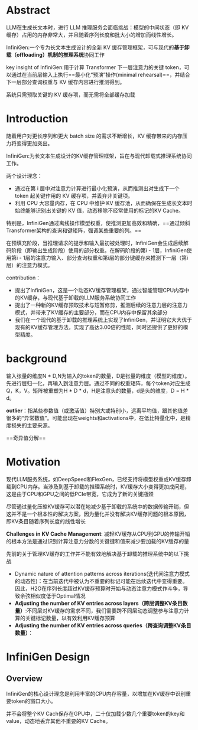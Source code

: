 # Abstract

LLM在生成长文本时，进行 LLM 推理服务会面临挑战：模型的中间状态（即 KV 缓存）占用的内存非常大，并且随着序列长度和批大小的增加而线性增长。

InfiniGen:一个专为长文本生成设计的全新 KV 缓存管理框架，可与现代的**基于卸载（offloading）机制的推理系统**协同工作

key insight of InfiniGen:用于计算 Transformer 下一层注意力的关键 token，可以通过在当前层输入上执行==最小化“预演”操作(minimal rehearsal)==，并结合下一层部分查询权重与 KV 缓存内容进行推测得到。

系统只需预取关键的 KV 缓存项，而无需将全部缓存加载

# Introduction

随着用户对更长序列和更大 batch size 的需求不断增长，KV 缓存带来的内存压力将变得更加突出。

InfiniGen:为长文本生成设计的KV缓存管理框架，旨在与现代卸载式推理系统协同工作。

两个设计理念：

* 通过在第 i 层中对注意力计算进行最小化预演，从而推测出对生成下一个 token 起关键作用的 KV 缓存项，并丢弃非关键项。
* 利用 CPU 大容量内存，在 CPU 中维护 KV 缓存池，从而确保在生成长文本时始终能够识别出关键的 KV 值，动态移除不经常使用的标记的KV Cache。

特别是，InfiniGen通过离线操作模型权重，使推测更加高效和精确，==通过倾斜Transformer架构的查询和键矩阵，强调某些重要的列。==

在预填充阶段，当推理请求的提示和输入最初被处理时，InfiniGen会生成后续解码阶段（即输出生成阶段）使用的部分权重。在解码阶段的第i - 1层，InfiniGen使用第i - 1层的注意力输入、部分查询权重和第i层的部分键缓存来推测下一层（第i层）的注意力模式。

contribution：

* 提出了InfiniGen，这是一个动态KV缓存管理框架，通过智能管理CPU内存中的KV缓存，与现代基于卸载的LLM服务系统协同工作
* 提出了一种新的KV缓存预取技术与短暂修剪，推测后续的注意力层的注意力模式，并带来了KV缓存的主要部分，而在CPU内存中保留其余部分
* 我们在一个现代的基于卸载的推理系统上实现了InfiniGen，并证明它大大优于现有的KV缓存管理方法，实现了高达3.00倍的性能，同时还提供了更好的模型精度。

# background

输入张量的维度N * D,N为输入的token的数量，D是张量的维度（模型的维度）。先进行层归一化，再输入到注意力层。通过不同的权重矩阵，每个token对应生成Q，K，V。矩阵被重塑为H * D * d，H是注意头的数量，d是头的维度，D = H * d。

**outlier**：指某些参数值（或激活值）特别大或特别小，远离平均值，跟其他值差很多的“异常数值”。可能出现在weights和activations中，在低比特量化中，是精度损失的主要来源。

==奇异值分解==

#  Motivation

现代LLM服务系统，如DeepSpeed和FlexGen，已经支持将模型权重或KV缓存卸载到CPU内存。当涉及到基于卸载的推理系统时，KV缓存大小变得更加成问题，这是由于CPU和GPU之间的低PCIe带宽，它成为了新的关键瓶颈

尽管通过量化压缩KV缓存可以潜在地减少基于卸载的系统中的数据传输开销，但这并不是一个根本性的解决方案，因为量化并没有解决KV缓存问题的根本原因，即KV条目随着序列长度的线性增长

**Challenges in KV Cache Management**: 减轻KV缓存从CPU到GPU的传输开销的根本方法是通过识别计算注意力分数的关键键和值来减少要加载的KV缓存的量

先前的关于管理KV缓存的工作并不能有效地解决基于卸载的推理系统中的以下挑战

* Dynamic nature of attention patterns across iterations(迭代间注意力模式的动态性)：在当前迭代中被认为不重要的标记可能在后续迭代中变得重要。因此，H2O在序列长度超过KV缓存预算时开始与动态注意力模式作斗争，导致余弦相似度低于Optimal情况
* **Adjusting the number of KV entries across layers（跨层调整KV条目数量）**:不同层对KV缓存的需求不同，我们需要跨不同层动态调整参与注意力计算的关键标记数量，以有效利用KV缓存预算
* **Adjusting the number of KV entries across queries（跨查询调整KV条目数量）**：

# InfiniGen Design

## Overview

InfiniGen的核心设计理念是利用丰富的CPU内存容量，以增加在KV缓存中识别重要token的窗口大小。

并不会将整个KV Cach保存在GPU中，二十仅加载少数几个重要token的key和value，动态地丢弃其他不重要的KV Cache。



































